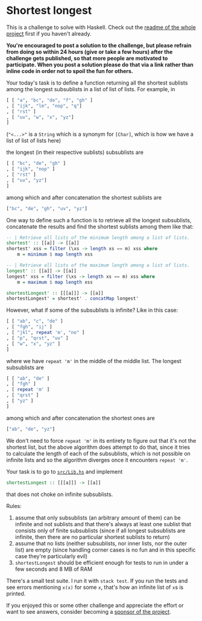 # Shortest longest

This is a challenge to solve with Haskell. Check out the [readme of the whole project](../README.md) first if you haven't already.

**You're encouraged to post a solution to the challenge, but please refrain from doing so within 24 hours (give or take a few hours) after the challenge gets published, so that more people are motivated to participate. When you post a solution please do that via a link rather than inline code in order not to spoil the fun for others.**

Your today's task is to define a function returning all the shortest sublists among the longest subsublists in a list of list of lists. For example, in

```haskell
[ [ "a", "bc", "de", "f", "gh" ]
, [ "ijk", "lm", "nop", "q"]
, [ "rst" ]
, [ "uv", "w", "x", "yz"]
]
```

(`"<...>"` is a `String` which is a synonym for `[Char]`, which is how we have a list of list of lists here)

the longest (in their respective sublists) subsublists are

```haskell
[ [ "bc", "de", "gh" ]
, [ "ijk", "nop" ]
, [ "rst" ]
, [ "uv", "yz"]
]
```

among which and after concatenation the shortest sublists are

```haskell
["bc", "de", "gh", "uv", "yz"]
```

One way to define such a function is to retrieve all the longest subsublists, concatenate the results and find the shortest sublists among them like that:

```haskell
-- | Retrieve all lists of the minimum length among a list of lists.
shortest' :: [[a]] -> [[a]]
shortest' xss = filter (\xs -> length xs == m) xss where
    m = minimum $ map length xss

-- | Retrieve all lists of the maximum length among a list of lists.
longest' :: [[a]] -> [[a]]
longest' xss = filter (\xs -> length xs == m) xss where
    m = maximum $ map length xss

shortestLongest' :: [[[a]]] -> [[a]]
shortestLongest' = shortest' . concatMap longest'
```

However, what if some of the subsublists is infinite? Like in this case:

```haskell
[ [ "ab", "c", "de" ]
, [ "fgh", "ij" ]
, [ "jkl", repeat 'm', "no" ]
, [ "p", "qrst", "uv" ]
, [ "w", "x", "yz" ]
]
```

where we have `repeat 'm'` in the middle of the middle list. The longest subsublists are

```haskell
[ [ "ab", "de" ]
, [ "fgh" ]
, [ repeat 'm' ]
, [ "qrst" ]
, [ "yz" ]
]
```

among which and after concatenation the shortest ones are

```haskell
["ab", "de", "yz"]
```

We don't need to force `repeat 'm'` in its entirety to figure out that it's not the shortest list, but the above algorithm does attempt to do that, since it tries to calculate the length of each of the subsublists, which is not possible on infinite lists and so the algorithm diverges once it encounters `repeat 'm'`.

Your task is to go to [`src/Lib.hs`](./src/Lib.hs) and implement

```haskell
shortestLongest :: [[[a]]] -> [[a]]
```

that does not choke on infinite subsublists.

Rules:

1. assume that only subsublists (an arbitrary amount of them) can be infinite and not sublists and that there's always at least one sublist that consists only of finite subsublists (since if all longest subsublists are infinite, then there are no particular shortest sublists to return)
2. assume that no lists (neither subsublists, nor inner lists, nor the outer list) are empty (since handling corner cases is no fun and in this specific case they're particularly evil)
3. `shortestLongest` should be efficient enough for tests to run in under a few seconds and 8 MB of RAM

There's a small test suite. I run it with `stack test`. If you run the tests and see errors mentioning `x(x)` for some `x`, that's how an infinite list of `x`s is printed.

If you enjoyed this or some other challenge and appreciate the effort or want to see answers, consider becoming a [sponsor of the project](https://github.com/sponsors/effectfully-ou).

